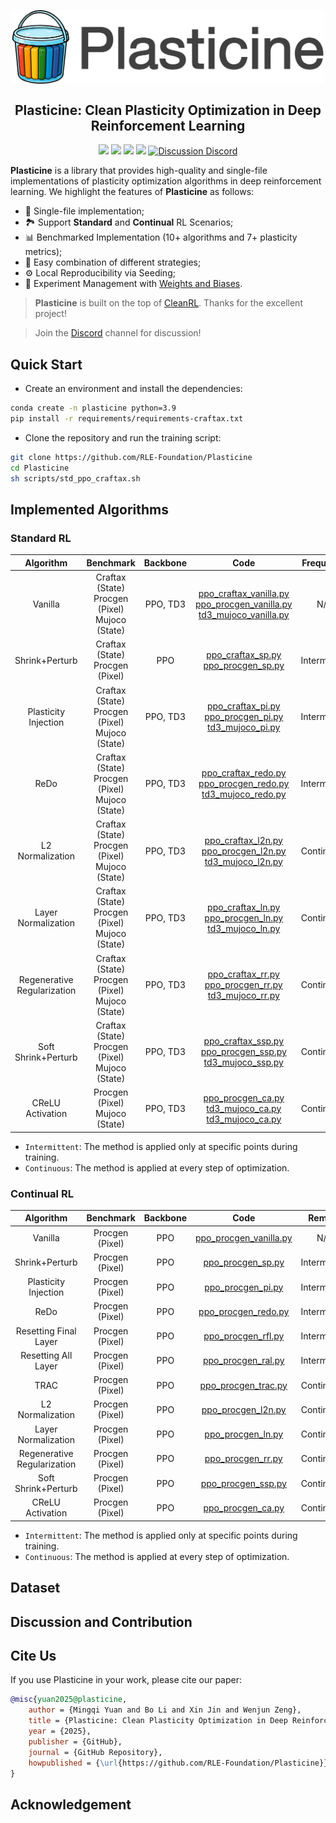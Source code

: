 <div align=center>
<p align="center"><img align="center" width="500px" src="assets/logo.png"></p>

## Plasticine: Clean Plasticity Optimization in Deep Reinforcement Learning
<img src="https://img.shields.io/badge/License-MIT-%230677b8"> <img src="https://img.shields.io/badge/Base-PyTorch-EF4B28"> <img src="https://img.shields.io/badge/Code%20style-Black-000000"> <img src="https://img.shields.io/badge/Python-%3E%3D3.9-%2335709F"> <a href="https://discord.gg/swMV6kgV">
  <img src="https://img.shields.io/badge/Discussion-Discord-5562EA" alt="Discussion Discord">
</a> 

</div>

**Plasticine** is a library that provides high-quality and single-file implementations of plasticity optimization algorithms in deep reinforcement learning. We highlight the features of **Plasticine** as follows:
- 📜 Single-file implementation;
- 🏞️ Support **Standard** and **Continual** RL Scenarios;
- 📊 Benchmarked Implementation (10+ algorithms and 7+ plasticity metrics);
- 🧱 Easy combination of different strategies;
- ⚙️ Local Reproducibility via Seeding;
- 🧫 Experiment Management with [Weights and Biases]().

> **Plasticine** is built on the top of [CleanRL](https://github.com/vwxyzjn/cleanrl). Thanks for the excellent project!

> Join the [Discord](https://discord.gg/swMV6kgV) channel for discussion!

## Quick Start
- Create an environment and install the dependencies:
``` sh
conda create -n plasticine python=3.9
pip install -r requirements/requirements-craftax.txt
```

- Clone the repository and run the training script:
``` sh
git clone https://github.com/RLE-Foundation/Plasticine
cd Plasticine
sh scripts/std_ppo_craftax.sh
```


## Implemented Algorithms
### Standard RL

|        **Algorithm**        |                     **Benchmark**                    | **Backbone** |                                                                                                         **Code**                                                                                                         |  **Frequency**  |
|:---------------------------:|:----------------------------------------------------:|:------------:|:------------------------------------------------------------------------------------------------------------------------------------------------------------------------------------------------------------------------:|:------------:|
|           Vanilla           | Craftax (State)<br>Procgen (Pixel)<br>Mujoco (State) |   PPO, TD3   | [ppo_craftax_vanilla.py](./plasticine/standard/ppo_craftax_vanilla.py)<br>[ppo_procgen_vanilla.py](./plasticine/standard/ppo_procgen_vanilla.py)<br>[td3_mujoco_vanilla.py](./plasticine/standard/td3_mujoco_vanilla.py) |      N/A     |
|        Shrink+Perturb       |          Craftax (State)<br>Procgen (Pixel)          |      PPO     |                                               [ppo_craftax_sp.py](./plasticine/standard/ppo_craftax_sp.py)<br>[ppo_procgen_sp.py](./plasticine/standard/ppo_procgen_sp.py)                                               | Intermittent |
|     Plasticity Injection    | Craftax (State)<br>Procgen (Pixel)<br>Mujoco (State) |   PPO, TD3   |                [ppo_craftax_pi.py](./plasticine/standard/ppo_craftax_pi.py)<br>[ppo_procgen_pi.py](./plasticine/standard/ppo_procgen_pi.py)<br>[td3_mujoco_pi.py](./plasticine/standard/td3_mujoco_pi.py)                | Intermittent |
|             ReDo            | Craftax (State)<br>Procgen (Pixel)<br>Mujoco (State) |   PPO, TD3   |          [ppo_craftax_redo.py](./plasticine/standard/ppo_craftax_redo.py)<br>[ppo_procgen_redo.py](./plasticine/standard/ppo_procgen_redo.py)<br>[td3_mujoco_redo.py](./plasticine/standard/td3_mujoco_redo.py)          | Intermittent |
|       L2 Normalization      | Craftax (State)<br>Procgen (Pixel)<br>Mujoco (State) |   PPO, TD3   |             [ppo_craftax_l2n.py](./plasticine/standard/ppo_craftax_l2n.py)<br>[ppo_procgen_l2n.py](./plasticine/standard/ppo_procgen_l2n.py)<br>[td3_mujoco_l2n.py](./plasticine/standard/td3_mujoco_l2n.py)             |  Continuous  |
|     Layer Normalization     | Craftax (State)<br>Procgen (Pixel)<br>Mujoco (State) |   PPO, TD3   |                [ppo_craftax_ln.py](./plasticine/standard/ppo_craftax_ln.py)<br>[ppo_procgen_ln.py](./plasticine/standard/ppo_procgen_ln.py)<br>[td3_mujoco_ln.py](./plasticine/standard/td3_mujoco_ln.py)                |  Continuous  |
| Regenerative Regularization | Craftax (State)<br>Procgen (Pixel)<br>Mujoco (State) |   PPO, TD3   |                [ppo_craftax_rr.py](./plasticine/standard/ppo_craftax_rr.py)<br>[ppo_procgen_rr.py](./plasticine/standard/ppo_procgen_rr.py)<br>[td3_mujoco_rr.py](./plasticine/standard/td3_mujoco_rr.py)                |  Continuous  |
|     Soft Shrink+Perturb     | Craftax (State)<br>Procgen (Pixel)<br>Mujoco (State) |   PPO, TD3   |             [ppo_craftax_ssp.py](./plasticine/standard/ppo_craftax_ssp.py)<br>[ppo_procgen_ssp.py](./plasticine/standard/ppo_procgen_ssp.py)<br>[td3_mujoco_ssp.py](./plasticine/standard/td3_mujoco_ssp.py)             |  Continuous  |
|       CReLU Activation      |           Procgen (Pixel)<br>Mujoco (State)          |   PPO, TD3   |                 [ppo_procgen_ca.py](./plasticine/standard/ppo_procgen_ca.py)<br>[td3_mujoco_ca.py](./plasticine/standard/td3_mujoco_ca.py)<br>[td3_mujoco_ca.py](./plasticine/standard/td3_mujoco_ca.py)                 |  Continuous  |

- `Intermittent`: The method is applied only at specific points during training.
- `Continuous`: The method is applied at every step of optimization.


### Continual RL

|        **Algorithm**        |  **Benchmark**  | **Backbone** |                                 **Code**                                |  **Remark**  |
|:---------------------------:|:---------------:|:------------:|:-----------------------------------------------------------------------:|:------------:|
|           Vanilla           | Procgen (Pixel) |      PPO     | [ppo_procgen_vanilla.py](./plasticine/continual/ppo_procgen_vanilla.py) |      N/A     |
|        Shrink+Perturb       | Procgen (Pixel) |      PPO     |      [ppo_procgen_sp.py](./plasticine/continual/ppo_procgen_sp.py)      | Intermittent |
|     Plasticity Injection    | Procgen (Pixel) |      PPO     |      [ppo_procgen_pi.py](./plasticine/continual/ppo_procgen_pi.py)      | Intermittent |
|             ReDo            | Procgen (Pixel) |      PPO     |    [ppo_procgen_redo.py](./plasticine/continual/ppo_procgen_redo.py)    | Intermittent |
|    Resetting Final Layer    | Procgen (Pixel) |      PPO     |     [ppo_procgen_rfl.py](./plasticine/continual/ppo_procgen_rfl.py)     | Intermittent |
|     Resetting All Layer     | Procgen (Pixel) |      PPO     |     [ppo_procgen_ral.py](./plasticine/continual/ppo_procgen_ral.py)     | Intermittent |
|             TRAC            | Procgen (Pixel) |      PPO     |      [ppo_procgen_trac.py](./plasticine/continual/ppo_procgen_trac.py)      |  Continuous  |
|       L2 Normalization      | Procgen (Pixel) |      PPO     |     [ppo_procgen_l2n.py](./plasticine/continual/ppo_procgen_l2n.py)     |  Continuous  |
|     Layer Normalization     | Procgen (Pixel) |      PPO     |      [ppo_procgen_ln.py](./plasticine/continual/ppo_procgen_ln.py)      |  Continuous  |
| Regenerative Regularization | Procgen (Pixel) |      PPO     |      [ppo_procgen_rr.py](./plasticine/continual/ppo_procgen_rr.py)      |  Continuous  |
|     Soft Shrink+Perturb     | Procgen (Pixel) |      PPO     |     [ppo_procgen_ssp.py](./plasticine/continual/ppo_procgen_ssp.py)     |  Continuous  |
|       CReLU Activation      | Procgen (Pixel) |      PPO     |      [ppo_procgen_ca.py](./plasticine/continual/ppo_procgen_ca.py)      |  Continuous  |

- `Intermittent`: The method is applied only at specific points during training.
- `Continuous`: The method is applied at every step of optimization.


## Dataset

## Discussion and Contribution

## Cite Us
If you use Plasticine in your work, please cite our paper:
``` bib
@misc{yuan2025@plasticine,
    author = {Mingqi Yuan and Bo Li and Xin Jin and Wenjun Zeng},
    title = {Plasticine: Clean Plasticity Optimization in Deep Reinforcement Learning},
    year = {2025},
    publisher = {GitHub},
    journal = {GitHub Repository},
    howpublished = {\url{https://github.com/RLE-Foundation/Plasticine}}
}
```

## Acknowledgement
<!-- This project is supported by [The Hong Kong Polytechnic University](http://www.polyu.edu.hk/), [Eastern Institute for Advanced Study](http://www.eias.ac.cn/), and [FLW-Foundation](FLW-Foundation). [EIAS HPC](https://hpc.eias.ac.cn/) provides a GPU computing platform, and [HUAWEI Ascend Community](https://www.hiascend.com/) provides an NPU computing platform for our testing. Some code of this project is borrowed or inspired by several excellent projects, and we highly appreciate them. See [ACKNOWLEDGMENT.md](https://github.com/RLE-Foundation/rllte/blob/main/ACKNOWLEDGMENT.md). -->
